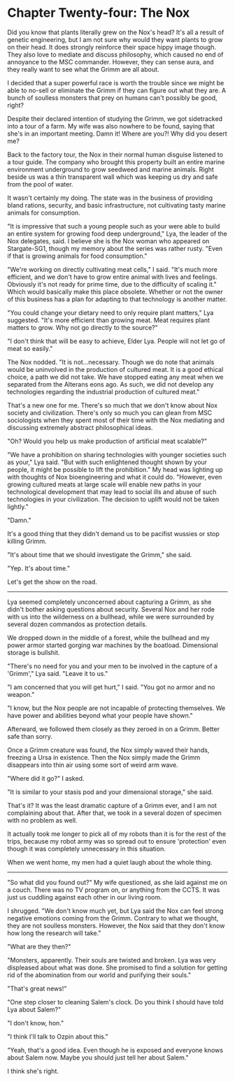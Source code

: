 # Chapter Twenty-four: The Nox

Did you know that plants literally grew on the Nox's head? It's all a result of genetic engineering, but I am not sure why would they want plants to grow on their head. It does strongly reinforce their space hippy image though. They also love to mediate and discuss philosophy, which caused no end of annoyance to the MSC commander. However, they can sense aura, and they really want to see what the Grimm are all about.

I decided that a super powerful race is worth the trouble since we might be able to no-sell or eliminate the Grimm if they can figure out what they are. A bunch of soulless monsters that prey on humans can't possibly be good, right?

Despite their declared intention of studying the Grimm, we got sidetracked into a tour of a farm. My wife was also nowhere to be found, saying that she's in an important meeting. Damn it! Where are you?! Why did you desert me?

Back to the factory tour, the Nox in their normal human disguise listened to a tour guide. The company who brought this property built an entire marine environment underground to grow seedweed and marine animals. Right beside us was a thin transparent wall which was keeping us dry and safe from the pool of water.

It wasn't certainly my doing. The state was in the business of providing bland rations, security, and basic infrastructure, not cultivating tasty marine animals for consumption.

"It is impressive that such a young people such as your were able to build an entire system for growing food deep underground," Lya, the leader of the Nox delegates, said. I believe she is the Nox woman who appeared on Stargate-SG1, though my memory about the series was rather rusty. "Even if that is growing animals for food consumption."

"We're working on directly cultivating meat cells," I said. "It's much more efficient, and we don't have to grow entire animal with lives and feelings. Obviously it's not ready for prime time, due to the difficulty of scaling it." Which would basically make this place obsolete. Whether or not the owner of this business has a plan for adapting to that technology is another matter.

"You could change your dietary need to only require plant matters," Lya suggested. "It's more efficient than growing meat. Meat requires plant matters to grow. Why not go directly to the source?"

"I don't think that will be easy to achieve, Elder Lya. People will not let go of meat so easily."

The Nox nodded. "It is not...necessary. Though we do note that animals would be uninvolved in the production of cultured meat. It is a good ethical choice, a path we did not take. We have stopped eating any meat when we separated from the Alterans eons ago. As such, we did not develop any technologies regarding the industrial production of cultured meat."

That's a new one for me. There's so much that we don't know about Nox society and civilization. There's only so much you can glean from MSC sociologists when they spent most of their time with the Nox mediating and discussing extremely abstract philosophical ideas.

"Oh? Would you help us make production of artificial meat scalable?"

"We have a prohibition on sharing technologies with younger societies such as your," Lya said. "But with such enlightened thought shown by your people, it might be possible to lift the prohibition." My head was lighting up with thoughts of Nox bioengineering and what it could do. "However, even growing cultured meats at large scale will enable new paths in your technological development that may lead to social ills and abuse of such technologies in your civilization. The decision to uplift would not be taken lightly."

"Damn."

It's a good thing that they didn't demand us to be pacifist wussies or stop killing Grimm.

"It's about time that we should investigate the Grimm," she said.

"Yep. It's about time."

Let's get the show on the road.

***

Lya seemed completely unconcerned about capturing a Grimm, as she didn't bother asking questions about security. Several Nox and her rode with us into the wilderness on a bullhead, while we were surrounded by several dozen commandos as protection details.

We dropped down in the middle of a forest, while the bullhead and my power armor started gorging war machines by the boatload. Dimensional storage is bullshit.

"There's no need for you and your men to be involved in the capture of a 'Grimm'," Lya said. "Leave it to us."

"I am concerned that you will get hurt," I said. "You got no armor and no weapon."

"I know, but the Nox people are not incapable of protecting themselves. We have power and abilities beyond what your people have shown."

Afterward, we followed them closely as they zeroed in on a Grimm. Better safe than sorry.

Once a Grimm creature was found, the Nox simply waved their hands, freezing a Ursa in existence. Then the Nox simply made the Grimm disappears into thin air using some sort of weird arm wave.

"Where did it go?" I asked.

"It is similar to your stasis pod and your dimensional storage," she said.

That's it? It was the least dramatic capture of a Grimm ever, and I am not complaining about that. After that, we took in a several dozen of specimen with no problem as well.

It actually took me longer to pick all of my robots than it is for the rest of the trips, because my robot army was so spread out to ensure 'protection' even though it was completely unnecessary in this situation.

When we went home, my men had a quiet laugh about the whole thing.

***

"So what did you found out?" My wife questioned, as she laid against me on a couch. There was no TV program on, or anything from the CCTS. It was just us cuddling against each other in our living room.

I shrugged. "We don't know much yet, but Lya said the Nox can feel strong negative emotions coming from the Grimm. Contrary to what we thought, they are not soulless monsters. However, the Nox said that they don't know how long the research will take."

"What are they then?"

"Monsters, apparently. Their souls are twisted and broken. Lya was very displeased about what was done. She promised to find a solution for getting rid of the abomination from our world and purifying their souls."

"That's great news!"

"One step closer to cleaning Salem's clock. Do you think I should have told Lya about Salem?"

"I don't know, hon."

"I think I'll talk to Ozpin about this."

"Yeah, that's a good idea. Even though he is exposed and everyone knows about Salem now. Maybe you should just tell her about Salem."

I think she's right.
